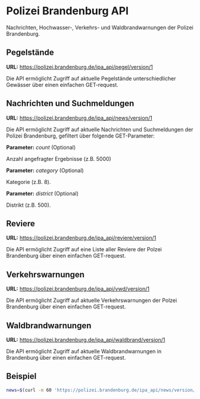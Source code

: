 # Polizei Brandenburg API

Nachrichten, Hochwasser-, Verkehrs- und Waldbrandwarnungen der Polizei Brandenburg.


## Pegelstände

**URL:** https://polizei.brandenburg.de/ipa_api/pegel/version/1
	
Die API ermöglicht Zugriff auf aktuelle Pegelstände unterschiedlicher Gewässer über einen einfachen GET-request.


## Nachrichten und Suchmeldungen

**URL:** https://polizei.brandenburg.de/ipa_api/news/version/1
	
Die API ermöglicht Zugriff auf aktuelle Nachrichten und Suchmeldungen der Polizei Brandenburg, gefiltert über folgende GET-Parameter:


**Parameter:** *count* (Optional)

Anzahl angefragter Ergebnisse (z.B. 5000)


**Parameter:** *category* (Optional)

Kategorie (z.B. 8).


**Parameter:** *district* (Optional)

Distrikt (z.B. 500).


## Reviere

**URL:** https://polizei.brandenburg.de/ipa_api/reviere/version/1

Die API ermöglicht Zugriff auf eine Liste aller Reviere der Polzei Brandenburg über einen einfachen GET-request.


## Verkehrswarnungen

**URL:** https://polizei.brandenburg.de/ipa_api/vwd/version/1

Die API ermöglicht Zugriff auf aktuelle Verkehrswarnungen der Polzei Brandenburg über einen einfachen GET-request.


## Waldbrandwarnungen

**URL:**  https://polizei.brandenburg.de/ipa_api/waldbrand/version/1

Die API ermöglicht Zugriff auf aktuelle Waldbrandwarnungen in Brandenburg über einen einfachen GET-request.


## Beispiel

```bash
news=$(curl -m 60 'https://polizei.brandenburg.de/ipa_api/news/version/1?count=10')
```
